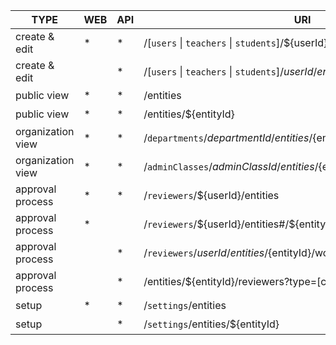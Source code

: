 |         TYPE      |WEB|API|URI|DESCRIPTION|
|------------------ |---|---|---|-----------|
| create & edit     | * | * | /\[`users` \| `teachers` \| `students`\]/${userId}/entities | 实体列表 |
| create & edit     |   | * | /\[`users` \| `teachers` \| `students`\]/${userId}/entities/${entityId} | 实体 |
| public view       | * | * | /entities | 实体列表 |
| public view       | * | * | /entities/${entityId} | 实体 |
| organization view | * | * | /`departments`/${departmentId}/entities/${entityId} | 部门视图 |
| organization view | * | * | /`adminClasses`/${adminClassId}/entities/${entityId} | 班级视图 |
| approval process  | * | * | /`reviewers`/${userId}/entities | 审核列表 |
| approval process  | * |   | /`reviewers`/${userId}/entities#/${entityId}/workitems/${workitemId} | 待办项 |
| approval process  |   | * | /`reviewers`/${userId}/entities/${entityId}/workitems/${workitemId} | 数据 |
| approval process  |   | * | /entities/${entityId}/reviewers?type=\[check \| approve\] | 审核人 |
| setup             | * | * | /`settings`/entities | 实体列表 |
| setup             |   | * | /`settings`/entities/${entityId} | 实体 |